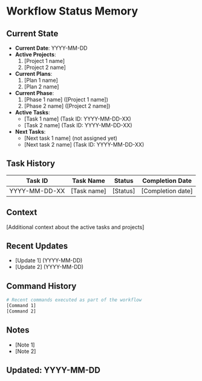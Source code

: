 # Workflow Status Memory

## Current State

- **Current Date**: YYYY-MM-DD
- **Active Projects**:
  1. [Project 1 name]
  2. [Project 2 name]
- **Current Plans**:
  1. [Plan 1 name]
  2. [Plan 2 name]
- **Current Phase**:
  1. [Phase 1 name] ([Project 1 name])
  2. [Phase 2 name] ([Project 2 name])
- **Active Tasks**:
  - [Task 1 name] (Task ID: YYYY-MM-DD-XX)
  - [Task 2 name] (Task ID: YYYY-MM-DD-XX)
- **Next Tasks**:
  - [Next task 1 name] (not assigned yet)
  - [Next task 2 name] (Task ID: YYYY-MM-DD-XX)

## Task History

| Task ID       | Task Name   | Status   | Completion Date   |
| ------------- | ----------- | -------- | ----------------- |
| YYYY-MM-DD-XX | [Task name] | [Status] | [Completion date] |

## Context

[Additional context about the active tasks and projects]

## Recent Updates

- [Update 1] (YYYY-MM-DD)
- [Update 2] (YYYY-MM-DD)

## Command History

```bash
# Recent commands executed as part of the workflow
[Command 1]
[Command 2]
```

## Notes

- [Note 1]
- [Note 2]

## Updated: YYYY-MM-DD
